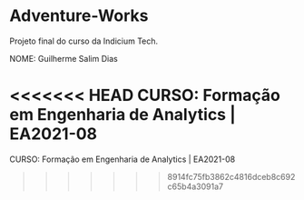 # Adventure-Works

Projeto final do curso da Indicium Tech.

NOME: Guilherme Salim Dias

<<<<<<< HEAD
CURSO: Formação em Engenharia de Analytics | EA2021-08
=======
CURSO: Formação em Engenharia de Analytics | EA2021-08
>>>>>>> 8914fc75fb3862c4816dceb8c692c65b4a3091a7
